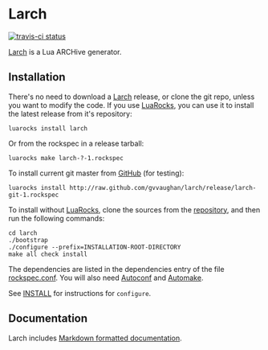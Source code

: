 Larch
=====

[![travis-ci status](https://secure.travis-ci.org/gvvaughan/larch.png?branch=master)](http://travis-ci.org/gvvaughan/larch/builds)

[Larch][] is a Lua ARCHive generator.


Installation
------------

There's no need to download a [Larch][] release, or clone the git repo,
unless you want to modify the code.  If you use [LuaRocks][], you can
use it to install the latest release from it's repository:

    luarocks install larch

Or from the rockspec in a release tarball:

    luarocks make larch-?-1.rockspec

To install current git master from [GitHub][larch] (for testing):

    luarocks install http://raw.github.com/gvvaughan/larch/release/larch-git-1.rockspec

To install without [LuaRocks][], clone the sources from the
[repository][larch], and then run the following commands:

    cd larch
    ./bootstrap
    ./configure --prefix=INSTALLATION-ROOT-DIRECTORY
    make all check install

The dependencies are listed in the dependencies entry of the file
[rockspec.conf][L10]. You will also need [Autoconf][] and [Automake][].

See [INSTALL][] for instructions for `configure`.

Documentation
-------------

Larch includes [Markdown formatted documentation][github.io].


[autoconf]:  http://gnu.org/s/autoconf
[automake]:  http://gnu.org/s/automake
[github.io]: http://gvvaughan.github.io/larch
[install]:   http://raw.github.com/gvvaughan/larch/release/INSTALL
[lua]:       http://www.lua.org
[luarocks]:  http://www.luarocks.org
[larch]:     http://github.com/gvvaughan/larch
[L10]:       http://github.com/gvvaughan/larch/blob/master/rockspec.conf#L10
[yaml]:      http//yaml.org
